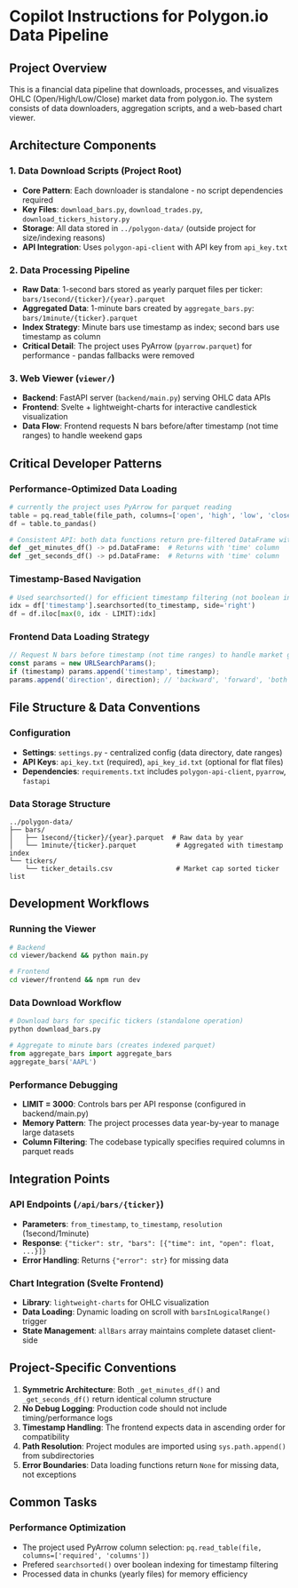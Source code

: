 # Copilot Instructions for Polygon.io Data Pipeline

## Project Overview
This is a financial data pipeline that downloads, processes, and visualizes OHLC (Open/High/Low/Close) market data from polygon.io. The system consists of data downloaders, aggregation scripts, and a web-based chart viewer.

## Architecture Components

### 1. Data Download Scripts (Project Root)
- **Core Pattern**: Each downloader is standalone - no script dependencies required
- **Key Files**: `download_bars.py`, `download_trades.py`, `download_tickers_history.py`
- **Storage**: All data stored in `../polygon-data/` (outside project for size/indexing reasons)
- **API Integration**: Uses `polygon-api-client` with API key from `api_key.txt`

### 2. Data Processing Pipeline
- **Raw Data**: 1-second bars stored as yearly parquet files per ticker: `bars/1second/{ticker}/{year}.parquet`
- **Aggregated Data**: 1-minute bars created by `aggregate_bars.py`: `bars/1minute/{ticker}.parquet`
- **Index Strategy**: Minute bars use timestamp as index; second bars use timestamp as column
- **Critical Detail**: The project uses PyArrow (`pyarrow.parquet`) for performance - pandas fallbacks were removed

### 3. Web Viewer (`viewer/`)
- **Backend**: FastAPI server (`backend/main.py`) serving OHLC data APIs
- **Frontend**: Svelte + lightweight-charts for interactive candlestick visualization
- **Data Flow**: Frontend requests N bars before/after timestamp (not time ranges) to handle weekend gaps

## Critical Developer Patterns

### Performance-Optimized Data Loading
```python
# currently the project uses PyArrow for parquet reading
table = pq.read_table(file_path, columns=['open', 'high', 'low', 'close'])
df = table.to_pandas()

# Consistent API: both data functions return pre-filtered DataFrame with 'time' column
def _get_minutes_df() -> pd.DataFrame:  # Returns with 'time' column
def _get_seconds_df() -> pd.DataFrame:  # Returns with 'time' column
```

### Timestamp-Based Navigation
```python
# Used searchsorted() for efficient timestamp filtering (not boolean indexing)
idx = df['timestamp'].searchsorted(to_timestamp, side='right')
df = df.iloc[max(0, idx - LIMIT):idx]
```

### Frontend Data Loading Strategy
```javascript
// Request N bars before timestamp (not time ranges) to handle market gaps
const params = new URLSearchParams();
if (timestamp) params.append('timestamp', timestamp);
params.append('direction', direction); // 'backward', 'forward', 'both'
```

## File Structure & Data Conventions

### Configuration
- **Settings**: `settings.py` - centralized config (data directory, date ranges)
- **API Keys**: `api_key.txt` (required), `api_key_id.txt` (optional for flat files)
- **Dependencies**: `requirements.txt` includes `polygon-api-client`, `pyarrow`, `fastapi`

### Data Storage Structure
```
../polygon-data/
├── bars/
│   ├── 1second/{ticker}/{year}.parquet  # Raw data by year
│   └── 1minute/{ticker}.parquet          # Aggregated with timestamp index
└── tickers/
    └── ticker_details.csv                # Market cap sorted ticker list
```

## Development Workflows

### Running the Viewer
```bash
# Backend
cd viewer/backend && python main.py

# Frontend  
cd viewer/frontend && npm run dev
```

### Data Download Workflow
```python
# Download bars for specific tickers (standalone operation)
python download_bars.py

# Aggregate to minute bars (creates indexed parquet)
from aggregate_bars import aggregate_bars
aggregate_bars('AAPL')
```

### Performance Debugging
- **LIMIT = 3000**: Controls bars per API response (configured in backend/main.py)
- **Memory Pattern**: The project processes data year-by-year to manage large datasets
- **Column Filtering**: The codebase typically specifies required columns in parquet reads

## Integration Points

### API Endpoints (`/api/bars/{ticker}`)
- **Parameters**: `from_timestamp`, `to_timestamp`, `resolution` (1second/1minute)
- **Response**: `{"ticker": str, "bars": [{"time": int, "open": float, ...}]}`
- **Error Handling**: Returns `{"error": str}` for missing data

### Chart Integration (Svelte Frontend)
- **Library**: `lightweight-charts` for OHLC visualization
- **Data Loading**: Dynamic loading on scroll with `barsInLogicalRange()` trigger
- **State Management**: `allBars` array maintains complete dataset client-side

## Project-Specific Conventions

1. **Symmetric Architecture**: Both `_get_minutes_df()` and `_get_seconds_df()` return identical column structure
2. **No Debug Logging**: Production code should not include timing/performance logs
3. **Timestamp Handling**: The frontend expects data in ascending order for compatibility
4. **Path Resolution**: Project modules are imported using `sys.path.append()` from subdirectories
5. **Error Boundaries**: Data loading functions return `None` for missing data, not exceptions

## Common Tasks

### Performance Optimization
- The project used PyArrow column selection: `pq.read_table(file, columns=['required', 'columns'])`
- Prefered `searchsorted()` over boolean indexing for timestamp filtering
- Processed data in chunks (yearly files) for memory efficiency
